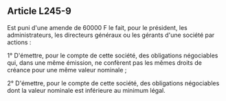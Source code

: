 Article L245-9
----
Est puni d'une amende de 60000 F le fait, pour le président, les
administrateurs, les directeurs généraux ou les gérants d'une société par
actions :

1° D'émettre, pour le compte de cette société, des obligations négociables qui,
dans une même émission, ne confèrent pas les mêmes droits de créance pour une
même valeur nominale ;

2° D'émettre, pour le compte de cette société, des obligations négociables dont
la valeur nominale est inférieure au minimum légal.
